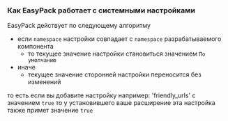 ### Как EasyPack работает с системными настройками
 EasyPack действует по следующему алгоритму
 - если `namespace` настройки совпадает с `namespace` разрабатываемого компонента 
   - то текущее значение настройки становиться значением `По умолчанию`
 - иначе
   - текущее значение сторонней настройки переносится без изменений

то есть если вы добавите настройку например: 'friendly_urls' с значением `true` то у установившего ваше расширение эта настройка также примет значение `true`